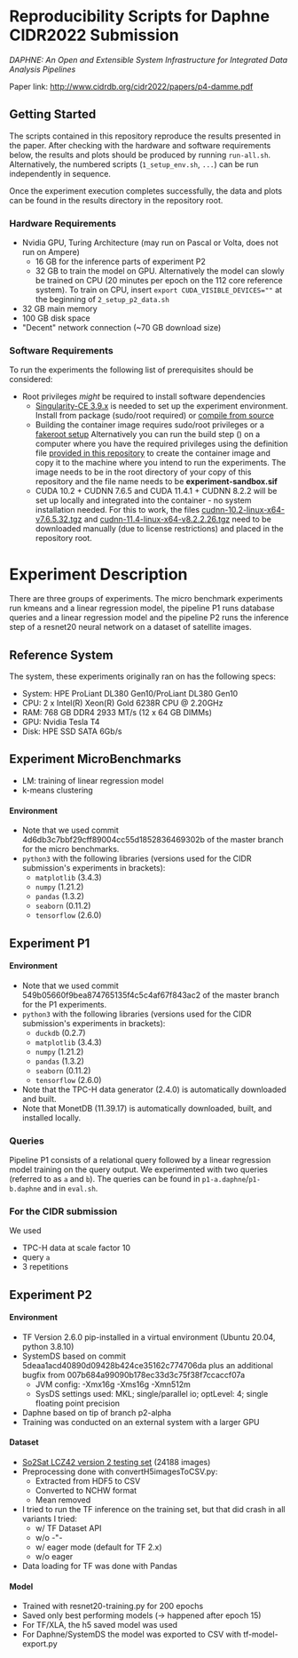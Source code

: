 # Reproducibility Scripts for Daphne CIDR2022 Submission
*DAPHNE: An Open and Extensible System Infrastructure for Integrated Data Analysis Pipelines*

Paper link: http://www.cidrdb.org/cidr2022/papers/p4-damme.pdf

## Getting Started

The scripts contained in this repository reproduce the results presented in the paper. After checking with the hardware 
and software requirements below, the results and plots should be produced by running `run-all.sh`. Alternatively,
the numbered scripts (`1_setup_env.sh`, `...`) can be run independently in sequence.

Once the experiment execution completes successfully, the data and plots can be found in the results directory in the repository root.


### Hardware Requirements
* Nvidia GPU, Turing Architecture (may run on Pascal or Volta, does not run on Ampere)
  * 16 GB for the inference parts of experiment P2
  * 32 GB to train the model on GPU. Alternatively the model can slowly be trained on CPU (20 minutes per epoch on the 112 
    core reference system). To train on CPU, insert `export CUDA_VISIBLE_DEVICES=""` at the beginning of 
    `2_setup_p2_data.sh`
* 32 GB main memory
* 100 GB disk space
* "Decent" network connection (~70 GB download size)
### Software Requirements

To run the experiments the following list of prerequisites should be considered:

* Root privileges *might* be required to install software dependencies
  * [Singularity-CE 3.9.x](https://github.com/sylabs/singularity) is needed to set up the experiment environment. 
    Install from package (sudo/root required) or [compile from source](https://sylabs.io/guides/3.9/user-guide/quick_start.html#quick-installation-steps)
  * Building the container image requires sudo/root privileges or a [fakeroot setup](https://sylabs.io/guides/3.9/user-guide/fakeroot.html) 
    Alternatively you can run the build step () on a computer where you have the required privileges using the definition file [provided in this repository](resources/singularity-container.def)
    to create the container image and copy it to the machine where you intend to run the experiments. The image needs to be in the 
    root directory of your copy of this repository and the file name needs to be  **experiment-sandbox.sif**
  * CUDA 10.2 + CUDNN 7.6.5 and CUDA 11.4.1 + CUDNN 8.2.2 will be set up locally and integrated into the container - no system installation needed.
    For this to work, the files 
    [cudnn-10.2-linux-x64-v7.6.5.32.tgz](https://developer.nvidia.com/compute/machine-learning/cudnn/secure/7.6.5.32/Production/10.2_20191118/cudnn-10.2-linux-x64-v7.6.5.32.tgz) 
    and 
    [cudnn-11.4-linux-x64-v8.2.2.26.tgz](https://developer.nvidia.com/compute/machine-learning/cudnn/secure/8.2.2/11.4_07062021/cudnn-11.4-linux-x64-v8.2.2.26.tgz) 
    need to be downloaded manually (due to license restrictions) and placed in the repository root.
  
# Experiment Description

There are three groups of experiments. The micro benchmark experiments run kmeans and a linear regression model, 
the pipeline P1 runs database queries and a linear regression model and the pipeline P2 runs the inference step of a 
resnet20 neural network on a dataset of satellite images.
## Reference System
The system, these experiments originally ran on has the following specs:
* System: HPE ProLiant DL380 Gen10/ProLiant DL380 Gen10
* CPU: 2 x Intel(R) Xeon(R) Gold 6238R CPU @ 2.20GHz
* RAM: 768 GB DDR4 2933 MT/s (12 x 64 GB DIMMs)  
* GPU: Nvidia Tesla T4
* Disk: HPE SSD SATA 6Gb/s

## Experiment MicroBenchmarks
- LM: training of linear regression model
- k-means clustering
#### Environment
- Note that we used commit 4d6db3c7bbf29cff89004cc55d1852836469302b of the master branch for the micro benchmarks.
- `python3` with the following libraries (versions used for the CIDR submission's experiments in brackets):
  - `matplotlib` (3.4.3)
  - `numpy` (1.21.2)
  - `pandas` (1.3.2)
  - `seaborn` (0.11.2)
  - `tensorflow` (2.6.0)

## Experiment P1
#### Environment
- Note that we used commit 549b05660f9bea874765135f4c5c4af67f843ac2 of the master branch for the P1 experiments.
- `python3` with the following libraries (versions used for the CIDR submission's experiments in brackets):
  - `duckdb` (0.2.7)
  - `matplotlib` (3.4.3)
  - `numpy` (1.21.2)
  - `pandas` (1.3.2)
  - `seaborn` (0.11.2)
  - `tensorflow` (2.6.0)
- Note that the TPC-H data generator (2.4.0) is automatically downloaded and built.
- Note that MonetDB (11.39.17) is automatically downloaded, built, and installed locally.

### Queries
Pipeline P1 consists of a relational query followed by a linear regression model training on the query output.
We experimented with two queries (referred to as `a` and `b`).
The queries can be found in `p1-a.daphne`/`p1-b.daphne` and in `eval.sh`.

### For the CIDR submission
We used
- TPC-H data at scale factor 10
- query `a`
- 3 repetitions

## Experiment P2
#### Environment
* TF Version 2.6.0 pip-installed in a virtual environment (Ubuntu 20.04, python 3.8.10)
* SystemDS based on commit 5deaa1acd40890d09428b424ce35162c774706da plus an additional bugfix from 007b684a99090b178ec33d3c75f38f7ccaccf07a
  - JVM config: -Xmx16g -Xms16g -Xmn512m
  - SysDS settings used: MKL; single/parallel io; optLevel: 4; single floating point precision
* Daphne based on tip of branch p2-alpha
* Training was conducted on an external system with a larger GPU

#### Dataset
* [So2Sat LCZ42 version 2 testing set](https://mediatum.ub.tum.de/1483140) (24188 images)
* Preprocessing done with convertH5imagesToCSV.py:
  * Extracted from HDF5 to CSV
  * Converted to NCHW format
  * Mean removed
* I tried to run the TF inference on the training set, but that did crash in all variants I tried:
  * w/ TF Dataset API
  * w/o -"-
  * w/ eager mode (default for TF 2.x)
  * w/o eager
* Data loading for TF was done with Pandas
#### Model
* Trained with resnet20-training.py for 200 epochs
* Saved only best performing models (-> happened after epoch 15)
* For TF/XLA, the h5 saved model was used
* For Daphne/SystemDS the model was exported to CSV with tf-model-export.py
